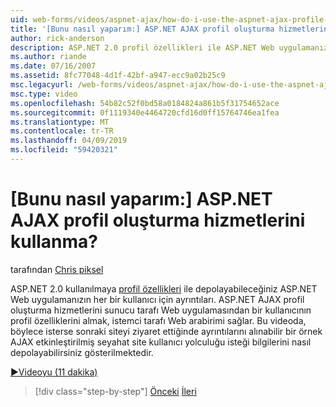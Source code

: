 ```yaml
---
uid: web-forms/videos/aspnet-ajax/how-do-i-use-the-aspnet-ajax-profile-services
title: '[Bunu nasıl yaparım:] ASP.NET AJAX profil oluşturma hizmetlerini kullanma? | Microsoft Docs'
author: rick-anderson
description: ASP.NET 2.0 profil özellikleri ile ASP.NET Web uygulamanızın her bir kullanıcı için ayrıntıları depolayabilirsiniz kullanıma sunuldu. ASP.NET AJAX profil oluşturma hizmetlerini izin ver...
ms.author: riande
ms.date: 07/16/2007
ms.assetid: 8fc77048-4d1f-42bf-a947-ecc9a02b25c9
msc.legacyurl: /web-forms/videos/aspnet-ajax/how-do-i-use-the-aspnet-ajax-profile-services
msc.type: video
ms.openlocfilehash: 54b82c52f0bd58a0184824a861b5f31754652ace
ms.sourcegitcommit: 0f1119340e4464720cfd16d0ff15764746ea1fea
ms.translationtype: MT
ms.contentlocale: tr-TR
ms.lasthandoff: 04/09/2019
ms.locfileid: "59420321"
---
```

# <a name="how-do-i-use-the-aspnet-ajax-profile-services"></a>[Bunu nasıl yaparım:] ASP.NET AJAX profil oluşturma hizmetlerini kullanma?

tarafından [Chris piksel](https://twitter.com/chrispels)

ASP.NET 2.0 kullanılmaya [profil özellikleri](https://msdn.microsoft.com/library/at64shx3.aspx) ile depolayabileceğiniz ASP.NET Web uygulamanızın her bir kullanıcı için ayrıntıları. ASP.NET AJAX profil oluşturma hizmetlerini sunucu tarafı Web uygulamasından bir kullanıcının profil özelliklerini almak, istemci tarafı Web arabirimi sağlar. Bu videoda, böylece isterse sonraki siteyi ziyaret ettiğinde ayrıntılarını alınabilir bir örnek AJAX etkinleştirilmiş seyahat site kullanıcı yolculuğu isteği bilgilerini nasıl depolayabilirsiniz gösterilmektedir.

[&#9654;Videoyu (11 dakika)](https://channel9.msdn.com/Blogs/ASP-NET-Site-Videos/how-do-i-use-the-aspnet-ajax-profile-services)

> [!div class="step-by-step"]
> [Önceki](how-do-i-use-other-javascript-user-interface-libraries-with-aspnet-ajax.md)
> [İleri](how-do-i-debug-aspnet-ajax-applications-using-visual-studio-2005.md)
